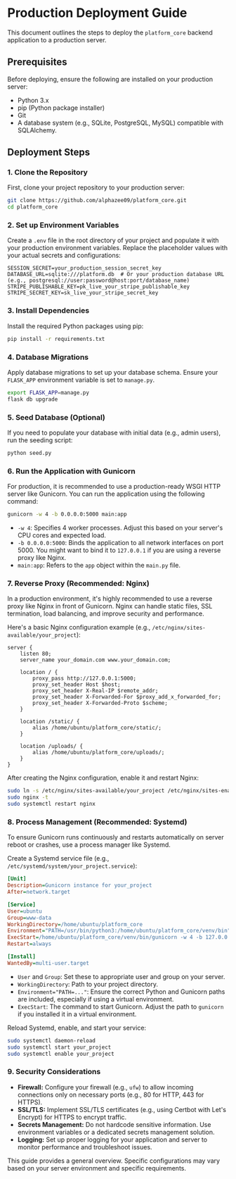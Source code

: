 # Production Deployment Guide

This document outlines the steps to deploy the `platform_core` backend application to a production server.

## Prerequisites

Before deploying, ensure the following are installed on your production server:

*   Python 3.x
*   pip (Python package installer)
*   Git
*   A database system (e.g., SQLite, PostgreSQL, MySQL) compatible with SQLAlchemy.

## Deployment Steps

### 1. Clone the Repository

First, clone your project repository to your production server:

```bash
git clone https://github.com/alphazee09/platform_core.git
cd platform_core
```

### 2. Set up Environment Variables

Create a `.env` file in the root directory of your project and populate it with your production environment variables. Replace the placeholder values with your actual secrets and configurations:

```
SESSION_SECRET=your_production_session_secret_key
DATABASE_URL=sqlite:///platform.db  # Or your production database URL (e.g., postgresql://user:password@host:port/database_name)
STRIPE_PUBLISHABLE_KEY=pk_live_your_stripe_publishable_key
STRIPE_SECRET_KEY=sk_live_your_stripe_secret_key
```

### 3. Install Dependencies

Install the required Python packages using pip:

```bash
pip install -r requirements.txt
```

### 4. Database Migrations

Apply database migrations to set up your database schema. Ensure your `FLASK_APP` environment variable is set to `manage.py`.

```bash
export FLASK_APP=manage.py
flask db upgrade
```

### 5. Seed Database (Optional)

If you need to populate your database with initial data (e.g., admin users), run the seeding script:

```bash
python seed.py
```

### 6. Run the Application with Gunicorn

For production, it is recommended to use a production-ready WSGI HTTP server like Gunicorn. You can run the application using the following command:

```bash
gunicorn -w 4 -b 0.0.0.0:5000 main:app
```

*   `-w 4`: Specifies 4 worker processes. Adjust this based on your server's CPU cores and expected load.
*   `-b 0.0.0.0:5000`: Binds the application to all network interfaces on port 5000. You might want to bind it to `127.0.0.1` if you are using a reverse proxy like Nginx.
*   `main:app`: Refers to the `app` object within the `main.py` file.

### 7. Reverse Proxy (Recommended: Nginx)

In a production environment, it's highly recommended to use a reverse proxy like Nginx in front of Gunicorn. Nginx can handle static files, SSL termination, load balancing, and improve security and performance.

Here's a basic Nginx configuration example (e.g., `/etc/nginx/sites-available/your_project`):

```nginx
server {
    listen 80;
    server_name your_domain.com www.your_domain.com;

    location / {
        proxy_pass http://127.0.0.1:5000;
        proxy_set_header Host $host;
        proxy_set_header X-Real-IP $remote_addr;
        proxy_set_header X-Forwarded-For $proxy_add_x_forwarded_for;
        proxy_set_header X-Forwarded-Proto $scheme;
    }

    location /static/ {
        alias /home/ubuntu/platform_core/static/;
    }

    location /uploads/ {
        alias /home/ubuntu/platform_core/uploads/;
    }
}
```

After creating the Nginx configuration, enable it and restart Nginx:

```bash
sudo ln -s /etc/nginx/sites-available/your_project /etc/nginx/sites-enabled/
sudo nginx -t
sudo systemctl restart nginx
```

### 8. Process Management (Recommended: Systemd)

To ensure Gunicorn runs continuously and restarts automatically on server reboot or crashes, use a process manager like Systemd.

Create a Systemd service file (e.g., `/etc/systemd/system/your_project.service`):

```ini
[Unit]
Description=Gunicorn instance for your_project
After=network.target

[Service]
User=ubuntu
Group=www-data
WorkingDirectory=/home/ubuntu/platform_core
Environment="PATH=/usr/bin/python3:/home/ubuntu/platform_core/venv/bin"
ExecStart=/home/ubuntu/platform_core/venv/bin/gunicorn -w 4 -b 127.0.0.1:5000 main:app
Restart=always

[Install]
WantedBy=multi-user.target
```

*   `User` and `Group`: Set these to appropriate user and group on your server.
*   `WorkingDirectory`: Path to your project directory.
*   `Environment="PATH=..."`: Ensure the correct Python and Gunicorn paths are included, especially if using a virtual environment.
*   `ExecStart`: The command to start Gunicorn. Adjust the path to `gunicorn` if you installed it in a virtual environment.

Reload Systemd, enable, and start your service:

```bash
sudo systemctl daemon-reload
sudo systemctl start your_project
sudo systemctl enable your_project
```

### 9. Security Considerations

*   **Firewall:** Configure your firewall (e.g., `ufw`) to allow incoming connections only on necessary ports (e.g., 80 for HTTP, 443 for HTTPS).
*   **SSL/TLS:** Implement SSL/TLS certificates (e.g., using Certbot with Let's Encrypt) for HTTPS to encrypt traffic.
*   **Secrets Management:** Do not hardcode sensitive information. Use environment variables or a dedicated secrets management solution.
*   **Logging:** Set up proper logging for your application and server to monitor performance and troubleshoot issues.

This guide provides a general overview. Specific configurations may vary based on your server environment and specific requirements.

